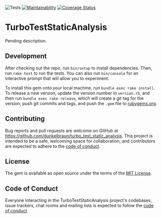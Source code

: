 ![Tests](https://github.com/dunkelbraun/turbo_test_static_analysis/workflows/Tests/badge.svg?branch=main)
[![Maintainability](https://api.codeclimate.com/v1/badges/b80b14e60467094e6c92/maintainability)](https://codeclimate.com/github/dunkelbraun/turbo_test_static_analysis/maintainability)
[![Coverage Status](https://coveralls.io/repos/github/dunkelbraun/turbo_test_static_analysis/badge.svg?branch=main)](https://coveralls.io/github/dunkelbraun/turbo_test_static_analysis?branch=main)

# TurboTestStaticAnalysis


Pending description.

## Development

After checking out the repo, run `bin/setup` to install dependencies. Then, run `rake test` to run the tests. You can also run `bin/console` for an interactive prompt that will allow you to experiment.

To install this gem onto your local machine, run `bundle exec rake install`. To release a new version, update the version number in `version.rb`, and then run `bundle exec rake release`, which will create a git tag for the version, push git commits and tags, and push the `.gem` file to [rubygems.org](https://rubygems.org).

## Contributing

Bug reports and pull requests are welcome on GitHub at https://github.com/dunkelbraun/turbo_test_static_analysis. This project is intended to be a safe, welcoming space for collaboration, and contributors are expected to adhere to the [code of conduct](https://github.com/dunkelbraun/turbo_test_static_analysis/blob/master/CODE_OF_CONDUCT.md).


## License

The gem is available as open source under the terms of the [MIT License](https://opensource.org/licenses/MIT).

## Code of Conduct

Everyone interacting in the TurboTestStaticAnalysis project's codebases, issue trackers, chat rooms and mailing lists is expected to follow the [code of conduct](https://github.com/dunkelbraun/turbo_test_static_analysis/blob/master/CODE_OF_CONDUCT.md).
